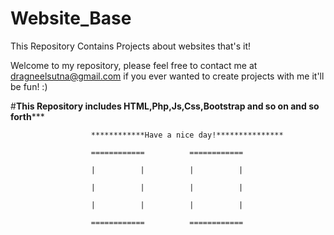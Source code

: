 # Website_Base
This Repository Contains Projects about websites that's it!

Welcome to my repository,  please feel free to contact me at dragneelsutna@gmail.com if you ever wanted to create projects with me it'll be fun! :)

#******This Repository includes HTML,Php,Js,Css,Bootstrap and so on and so forth*********

                      ************Have a nice day!***************
                      
                      ============          ============
                      
                      |          |          |          |     
                      
                      |          |          |          |
                      
                      |          |          |          |        
                      
                      ============          ============
                      
